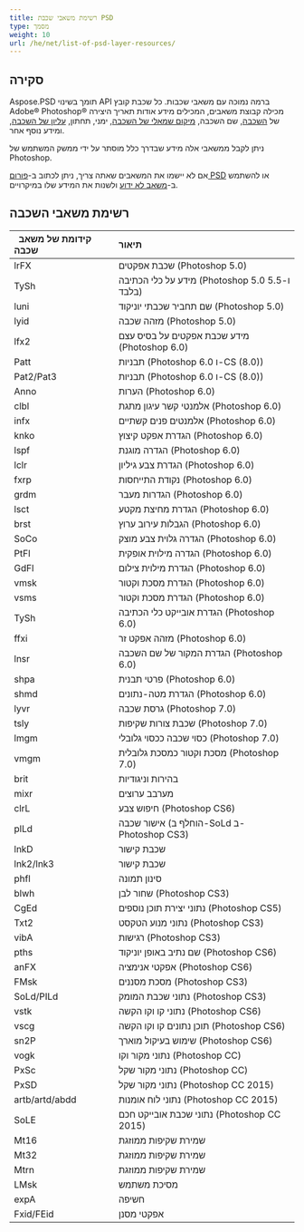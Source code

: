 ```yaml
---
title: רשימת משאבי שכבת PSD
type: מסמך
weight: 10
url: /he/net/list-of-psd-layer-resources/
---
```


## **סקירה**
Aspose.PSD תומך בשינוי API ברמה נמוכה עם משאבי שכבות. כל שכבת קובץ Adobe® Photoshop® מכילה קבוצת משאבים, המכילים מידע אודות תאריך היצירה של [השכבה](https://reference.aspose.com/psd/net/aspose.psd.fileformats.psd.layers/layer), שם השכבה, [מיקום שמאלי של השכבה](https://reference.aspose.com/psd/net/aspose.psd.fileformats.psd.layers/layer/properties/left), ימני, תחתון, [עליון של השכבה](https://reference.aspose.com/psd/net/aspose.psd.fileformats.psd.layers/layer/properties/top), ומידע נוסף אחר.

ניתן לקבל ממשאבי אלה מידע שבדרך כלל מוסתר על ידי ממשק המשתמש של Photoshop.

אם לא יישמו את המשאבים שאתה צריך, ניתן לכתוב ב-[פורום PSD](https://forum.aspose.com/c/psd) או להשתמש ב-[משאב לא ידוע](https://reference.aspose.com/psd/net/aspose.psd.fileformats.psd.layers.layerresources/unknownresource) ולשנות את המידע שלו במיקרויים.


## **רשימת משאבי השכבה**

|` `**קידומת של משאב שכבה**|**תיאור**|
| :- | :- |
|lrFX|שכבת אפקטים (Photoshop 5.0)|
|TySh|מידע על כלי הכתיבה (Photoshop 5.0 ו-5.5 בלבד)|
|luni|שם תחביר שכבתי יוניקוד (Photoshop 5.0)|
|lyid|מזהה שכבה (Photoshop 5.0)|
|lfx2|מידע שכבת אפקטים על בסיס עצם (Photoshop 6.0)|
|Patt|תבניות (Photoshop 6.0 ו-CS (8.0))|
|Pat2/Pat3|תבניות (Photoshop 6.0 ו-CS (8.0))|
|Anno|הערות (Photoshop 6.0)|
|clbl|אלמנטי קשר עיגון מתגת (Photoshop 6.0)|
|infx|אלמנטים פנים קשתיים (Photoshop 6.0)|
|knko|הגדרת אפקט קיצוץ (Photoshop 6.0)|
|lspf|הגדרה מוגנת (Photoshop 6.0)|
|lclr|הגדרת צבע גיליון (Photoshop 6.0)|
|fxrp|נקודת התייחסות (Photoshop 6.0)|
|grdm|הגדרות מעבר (Photoshop 6.0)|
|lsct|הגדרת מחיצת מקטע (Photoshop 6.0)|
|brst|הגבלות עירוב ערוץ (Photoshop 6.0)|
|SoCo|הגדרה גלוית צבע מוצק (Photoshop 6.0)|
|PtFl|הגדרה מילוית אופקית (Photoshop 6.0)|
|GdFl|הגדרת מילוית צילום (Photoshop 6.0)|
|vmsk|הגדרת מסכת וקטור (Photoshop 6.0)|
|vsms|הגדרת מסכת וקטור (Photoshop 6.0)|
|TySh|הגדרת אובייקט כלי הכתיבה (Photoshop 6.0)|
|ffxi|מזהה אפקט זר (Photoshop 6.0)|
|lnsr|הגדרת המקור של שם השכבה (Photoshop 6.0)|
|shpa|פרטי תבנית (Photoshop 6.0)|
|shmd|הגדרת מטה-נתונים (Photoshop 6.0)|
|lyvr|גרסת שכבה (Photoshop 7.0)|
|tsly|שכבת צורות שקיפות (Photoshop 7.0)|
|lmgm|כסוי שכבה ככסוי גלובלי (Photoshop 7.0)|
|vmgm|מסכת וקטור כמסכת גלובלית (Photoshop 7.0)|
|brit|בהירות וניגודיות|
|mixr|מערבב ערוצים|
|clrL|חיפוש צבע (Photoshop CS6)|
|plLd|אישור שכבה (הוחלף ב-SoLd ב-Photoshop CS3)|
|lnkD|שכבת קישור|
|lnk2/lnk3|שכבת קישור|
|phfl|סינון תמונה|
|blwh|שחור לבן (Photoshop CS3)|
|CgEd|נתוני יצירת תוכן נוספים (Photoshop CS5)|
|Txt2|נתוני מנוע הטקסט (Photoshop CS3)|
|vibA|רגישות (Photoshop CS3)|
|pths|שם נתיב באופן יוניקוד (Photoshop CS6)|
|anFX|אפקטי אנימציה (Photoshop CS6)|
|FMsk|מסכת מסננים (Photoshop CS3)|
|SoLd/PILd|נתוני שכבת המומק (Photoshop CS3)|
|vstk|נתוני קו וקו הקשה (Photoshop CS6)|
|vscg|תוכן נתונים קו וקו הקשה (Photoshop CS6)|
|sn2P|שימוש בעיקול מוארך (Photoshop CS6)|
|vogk|נתוני מקור וקו (Photoshop CC)|
|PxSc|נתוני מקור שקל (Photoshop CC)|
|PxSD|נתוני מקור שקל (Photoshop CC 2015)|
|artb/artd/abdd|נתוני לוח אומנות (Photoshop CC 2015)|
|SoLE|נתוני שכבת אובייקט חכם (Photoshop CC 2015)|
|Mt16|שמירת שקיפות ממוזגת|
|Mt32|שמירת שקיפות ממוזגת|
|Mtrn|שמירת שקיפות ממוזגת|
|LMsk|מסיכת משתמש|
|expA|חשיפה|
|Fxid/FEid|אפקטי מסנן|
